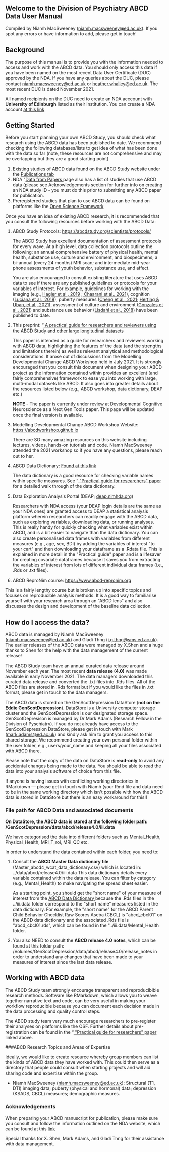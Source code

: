 ## Welcome to the Division of Psychiatry ABCD Data User Manual

Compiled by Niamh MacSweeney (niamh.macsweeney@ed.ac.uk). If you spot any errors or have information to add, please get in touch! 

## Background 

The purpose of this manual is to provide you with the information needed to access and work with the ABCD data. You should only access this data if you have been named on the most recent Data User Certificate (DUC) approved by the NDA. If you have any queries about the DUC, please contact niamh.macsweeney@ed.ac.uk or heather.whalley@ed.ac.uk. The most recent DUC is dated November 2021. 

All named recipients on the DUC need to create an NDA acccount with **University of Edinburgh** listed as their institution. You can create a NDA account <a href="https://nda.nih.gov/user/create_account.html"> at this link</a>


## Getting Started

Before you start planning your own ABCD Study, you should check what research using the ABCD data has been published to date. We recommend checking the following databases/lists to get idea of what has been done with the data so far (note, these resources are not comprehensive and may be overlapping but they are a good starting point)

1. Existing studies of ABCD data found on the ABCD Study website under the <a href="https://abcdstudy.org/publications/">Publications tab </a>
2. NDA "<a href="https://nda.nih.gov/general-query.html?q=query=studies%20~and~%20dataRepositories=Adolescent%20Brain%20Cognitive%20Development%20~and~%20orderBy=id%20~and~%20orderDirection=Ascending">Data from Papers </a> page also has a list of studies that use ABCD data (please see Acknowledgements section for further info on creating an NDA study ID -         you must do this prior to submitting any ABCD paper for publication. 
3. Preregistered studies that plan to use ABCD data can be found on platforms like the <a href= "https://osf.io/search/"> Open Science Framework </a> 

Once you have an idea of existing ABCD research, it is recommended that you consult the following resources before working with the ABCD Data:

1. ABCD Study Protocols: <a href="https://abcdstudy.org/scientists/protocols/">https://abcdstudy.org/scientists/protocols/</a>

    The ABCD Study has excellent documentation of assessment protocols for every wave. At a high level, data collection protocols outline the following: an annual comprehensive battery of physical health, mental health, substance use, culture and environment, and biospecimens; a bi-annual (every 24 months) MRI scan; and intermediate mid-year phone assessments of youth behavior, substance use, and affect.
    
    You are also encouraged to consult existing literature that uses ABCD data to see if there are any published guidelines or protocols for your variables of interest. For example, guidelines for working with the imaging (e.g., <a href="https://doi.org/10.1016/j.neuroimage.2019.116091">Hagler et al., 2019</a> ;<a href="https://doi.org/10.1038/s41593-021-00867-9"> Chaarani et al., 2021</a>), cognition (<a href="https://doi.org/10.1016/j.dcn.2018.02.006">Luciana et al., 2018</a>), puberty measures (<a href="https://doi.org/10.3389/fendo.2021.608575">Cheng et al., 2021</a>; <a href="https://dx.doi.org/10.3389%2Ffendo.2020.549928">Herting & Uban, et al., 2021</a>), assessment of culture and environment (<a href="https://doi.org/10.1016/j.dcn.2021.101021">Gonzales et al., 2021</a>) and substance use behavior (<a href="https://doi.org/10.1016/j.dcn.2018.02.007">Lisdahl et al., 2018</a>) have been published to date.


2. This preprint: “<a href="https://psyarxiv.com/aqckx"> A practical guide for researchers and reviewers using the ABCD Study and other large longitudinal datasets</a> 

    This paper is intended as a guide for researchers and reviewers working with ABCD data, highlighting the features of the data (and the strengths and limitations therein) as well as relevant analytical and methodological considerations. It arose out of discussions from the Modelling Developmental Change ABCD Workshop held in July 2021. It is strongly encouraged that you consult this document when designing your ABCD project as the information contained within provides an excellent (and fairly comprehensive) framework to ease you into working with large, multi-modal datasets like ABCD. It also goes into greater details about the resources listed below (e.g., ABCD workshop, data dictionary, DEAP etc.) 
    
    
    **NOTE** - The paper is currently under review at Developmental Cognitive Neuroscience as a Next Gen Tools paper. This page will be updated once the final version is available. 
    
    
3. Modelling Developmental Change ABCD Workshop Website:  <a href="https://abcdworkshop.github.io">https://abcdworkshop.github.io</a>

    There are SO many amazing resources on this website including lectures, videos, hands-on tutorials and code. Niamh MacSweeney attended the 2021 workshop so if      you have any questions, please reach out to her. 
        
 4. ABCD Data Dictionary: <a href="https://nda.nih.gov/data_dictionary.html?source=ABCD%2BRelease%2B4.0&submission=ALL">Found at this link</a>

    The data dictionary is a good resource for checking variable names within specific measures. See “<a href="https://psyarxiv.com/aqckx"> "Practical guide for researchers" paper </a> for a detailed walk through of the data dictionary. 
    
 5. Data Exploration Analysis Portal (DEAP; <a href="https://deap.nimhda.org/applications/User/login.php?url=/index.php">deap.nimhda.org<a/>)
    
    Researchers with NDA access (your DEAP login details are the same as your NDA ones) are granted access to DEAP a statistical analysis platform wherein researchers can readily engage with the ABCD data, such as exploring variables, downloading data, or running analyses. This is really handy for quickly checking what variables exist within ABCD, and is a bit easier to navigate than the data dictionary. You can also create personalised data frames with variables from different measures (e.g., age, sex, BDI) by adding the variables of interest "to your cart" and then downloading your dataframe as a .Rdata file. This is explained in more detail in the "Practical guide" paper and is a lifesaver for creating covariate dataframes because it saves you from extracting the variables of interest from lots of different individual data frames (i.e., .Rds or .txt files).  
    
  6. ABCD ReproNim course: <a href= "https://www.abcd-repronim.org">https://www.abcd-repronim.org<a/>

 This is a fairly lengthy course but is broken up into specific topics and focuses on reproducible analysis methods. It is a good way to familiarise yourself with your research area through an "ABCD lens" and also discusses the design and development of the baseline data collection. 



## How do I access the data?

ABCD data is managed by Niamh MacSweeney (niamh.macsweeney@ed.ac.uk) and Gladi Thng (j.g.thng@sms.ed.ac.uk). The earlier releases of the ABCD data were managed by X.Shen and a huge thanks to Shen for the help with the data management of the current release!

The ABCD Study team have an annual curated data release around November each year. The most recent **data release (4.0)** was made available in early November 2021. The data managers downloaded this curated data release and converted the .txt files into .Rds files. All of the ABCD files are stored in .Rds format but if you would like the files in .txt format, please get in touch to the data managers. 

The ABCD data is stored on the GenScotDepression DataStore (**not on the Eddie GenScotDepression**). DataStore is a University computer storage cluster and the GenScotDepression is our designated storage space. GenScotDepresison is managed by Dr Mark Adams (Research Fellow in the Division of Pyschiatry). If you do not already have access to the GenScotDepression DataStore, please get in touch with Mark (mark.adams@ed.ac.uk) and kindly ask him to grant you access to this shared storage. We recommend creating your own personal folder within the user folder, e.g., users/your_name and keeping all your files associated with ABCD there. 
    
Please note that the copy of the data on DataStore is **read-only** to avoid any accidental changes being made to the data. You should be able to read the data into your analysis software of choice from this file. 
    
If anyone is having issues with conflicting working directories in RMarkdown — please get in touch with Niamh (your Rmd file and data need to be in the same working directory which isn't possible with how the ABCD data is stored in DataStore but there is an easy workaround for this!)

### File path for ABCD Data and associated documents 

**On DataStore, the ABCD data is stored at the following folder path: /GenScotDepression/data/abcd/release4.0/iii.data**

We have categorised the data into different folders such as Mental_Health, Physical_Health, MRI_T_roi, MRI_QC etc. 

In order to understand the data contained within each folder, you need to:

1. Consult the **ABCD Master Data dictionary file** (Master_abcd4_wcat_data_dictionary.csv) which is located in: ../data/abcd/release4.0/iii.data
    This data dictionary details every variable contained within the data release. You can filter by category (e.g., Mental_Health) to make navigating the spread sheet easier.
    
    As a starting point, you should get the "short name" of your measure of interest from the <a href="https://nda.nih.gov/data_dictionary.html?source=ABCD%2BRelease%2B4.0&submission=ALL"> ABCD Data Dictionary </a> because the .Rds files in the ../iii.data folder correspond to the "short name" measures listed in the data dictionary. For example, the "short name" for the ABCD Parent Child Behavior Checklist Raw Scores Aseba (CBCL) is "abcd_cbcl01" on the ABCD data dictionary and the associated .Rds file is "abcd_cbcl01.rds", which can be found in the "../iii.data/Mental_Health folder. 

2. You also NEED to consult the **ABCD release 4.0 notes**, which can be found at this folder path: /Volumes/GenScotDepression/data/abcd/release4.0/release_notes in order to understand any changes that have been made to your measures of interest since the last data release. 


## Working with ABCD data 

The ABCD Study team strongly encourage transparent and reproducibible research methods. Software like RMarkdown, which allows you to weave together narrative text and code, can be very useful in making your workflow reproducible because you can document each decision made in the data processing and quality control steps. 
    
The ABCD study team very much encourage researchers to pre-register their analyses on platforms like the OSF. Further details about pre-registration can be found in the “<a href="https://psyarxiv.com/aqckx"> "Practical guide for researchers" paper </a> linked above. 
    
 ###ABCD Research Topics and Areas of Expertise
    
Ideally, we would like to create resource whereby group members can list the kinds of ABCD data they have worked with. This could then serve as a directory that people could consult when starting projects and will aid sharing code and expertise within the group. 
    
    
   -  Niamh MacSweeney (niamh.macsweeney@ed.ac.uk): Structural (T1, DTI) imaging data; puberty (physical and hormonal) data; depression (KSADS, CBCL) measures; demographic measures. 


### Acknowledgements 
    
When preparing your ABCD manuscript for publication, please make sure you consult and follow the information outlined on the NDA website, which can be found at this <a href="https://nda.nih.gov/get/manuscript-preparation.html">link </a>
    
  Special thanks for X. Shen, Mark Adams, and Gladi Thng for their assistance with data management. 

